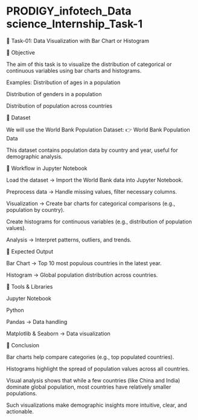 # PRODIGY_infotech_Data science_Internship_Task-1

📓 Task-01: Data Visualization with Bar Chart or Histogram

🔹 Objective

The aim of this task is to visualize the distribution of categorical or continuous variables using bar charts and histograms.

Examples:
Distribution of ages in a population

Distribution of genders in a population

Distribution of population across countries

🔹 Dataset

We will use the World Bank Population Dataset:
👉 World Bank Population Data

This dataset contains population data by country and year, useful for demographic analysis.

🔹 Workflow in Jupyter Notebook

Load the dataset → Import the World Bank data into Jupyter Notebook.

Preprocess data → Handle missing values, filter necessary columns.

Visualization →  Create bar charts for categorical comparisons (e.g., population by country).

   Create histograms for continuous variables (e.g., distribution of population values).
                
Analysis → Interpret patterns, outliers, and trends.

🔹 Expected Output

Bar Chart → Top 10 most populous countries in the latest year.

Histogram → Global population distribution across countries.

🔹 Tools & Libraries

Jupyter Notebook

Python

Pandas → Data handling

Matplotlib & Seaborn → Data visualization

🔹 Conclusion

Bar charts help compare categories (e.g., top populated countries).

Histograms highlight the spread of population values across all countries.

Visual analysis shows that while a few countries (like China and India) dominate global population, most countries have relatively smaller populations.

Such visualizations make demographic insights more intuitive, clear, and actionable.
